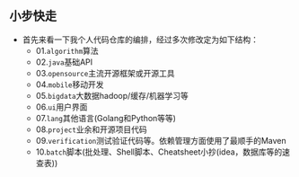 ## 小步快走

- 首先来看一下我个人代码仓库的编排，经过多次修改定为如下结构：
  + 01.`algorithm`算法
  + 02.`java`基础API
  + 03.`opensource`主流开源框架或开源工具
  + 04.`mobile`移动开发
  + 05.`bigdata`大数据hadoop/缓存/机器学习等
  + 06.`ui`用户界面
  + 07.`lang`其他语言(Golang和Python等等)
  + 08.`project`业余和开源项目代码
  + 09.`verification`测试验证代码等。依赖管理方面使用了最顺手的Maven
  + 10.`batch`脚本(批处理、Shell脚本、Cheatsheet小抄(idea，数据库等的速查表))
 